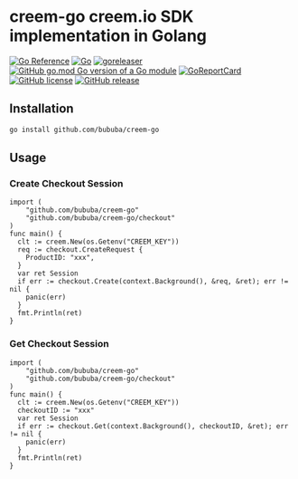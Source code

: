 # creem-go creem.io SDK implementation in Golang

[![Go Reference](https://pkg.go.dev/badge/github.com/bububa/creem-go.svg)](https://pkg.go.dev/github.com/bububa/creem-go)
[![Go](https://github.com/bububa/creem-go/actions/workflows/go.yml/badge.svg)](https://github.com/bububa/creem-go/actions/workflows/go.yml)
[![goreleaser](https://github.com/bububa/creem-go/actions/workflows/goreleaser.yml/badge.svg)](https://github.com/bububa/creem-go/actions/workflows/goreleaser.yml)
[![GitHub go.mod Go version of a Go module](https://img.shields.io/github/go-mod/go-version/bububa/creem-go.svg)](https://github.com/bububa/creem-go)
[![GoReportCard](https://goreportcard.com/badge/github.com/bububa/creem-go)](https://goreportcard.com/report/github.com/bububa/creem-go)
[![GitHub license](https://img.shields.io/github/license/bububa/creem-go.svg)](https://github.com/bububa/creem-go/blob/master/LICENSE)
[![GitHub release](https://img.shields.io/github/release/bububa/creem-go.svg)](https://gitHub.com/bububa/creem-go/releases/)

## Installation

```bash
go install github.com/bububa/creem-go
```

## Usage

### Create Checkout Session

```golang
import (
    "github.com/bububa/creem-go"
    "github.com/bububa/creem-go/checkout"
)
func main() {
  clt := creem.New(os.Getenv("CREEM_KEY"))
  req := checkout.CreateRequest {
    ProductID: "xxx",
  }
  var ret Session
  if err := checkout.Create(context.Background(), &req, &ret); err != nil {
    panic(err)
  }
  fmt.Println(ret)
}
```

### Get Checkout Session

```golang
import (
    "github.com/bububa/creem-go"
    "github.com/bububa/creem-go/checkout"
)
func main() {
  clt := creem.New(os.Getenv("CREEM_KEY"))
  checkoutID := "xxx"
  var ret Session
  if err := checkout.Get(context.Background(), checkoutID, &ret); err != nil {
    panic(err)
  }
  fmt.Println(ret)
}
```
